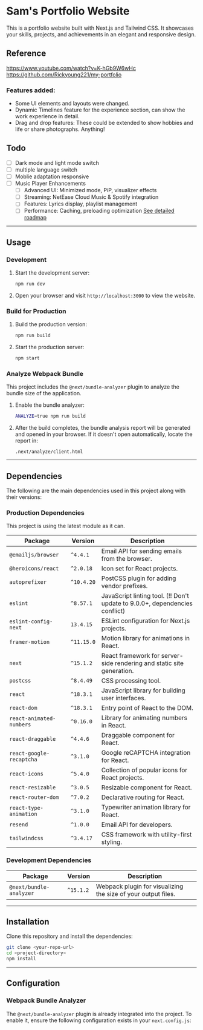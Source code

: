 # Sam's Portfolio Website

This is a portfolio website built with Next.js and Tailwind CSS. It showcases your skills, projects, and achievements in an elegant and responsive design.

## Reference

https://www.youtube.com/watch?v=K-hGb9W6wHc
https://github.com/Rickyoung221/my-portfolio

### Features added:
- Some UI elements and layouts were changed.
- Dynamic Timelines feature for the experience section, can show the work experience in detail.
- Drag and drop features: These could be extended to show hobbies and life or share photographs. Anything!

## Todo
- [ ] Dark mode and light mode switch
- [ ] multiple language switch
- [ ] Moblie adaptation responsive
- [ ] Music Player Enhancements
  - [ ] Advanced UI: Minimized mode, PiP, visualizer effects
  - [ ] Streaming: NetEase Cloud Music & Spotify integration
  - [ ] Features: Lyrics display, playlist management
  - [ ] Performance: Caching, preloading optimization
  [See detailed roadmap](docs/MUSIC_PLAYER.md#future-enhancements)
  
---

## Usage

### Development

1. Start the development server:
   ```bash
   npm run dev
   ```
2. Open your browser and visit `http://localhost:3000` to view the website.

### Build for Production

1. Build the production version:
   ```bash
   npm run build
   ```
2. Start the production server:
   ```bash
   npm start
   ```

### Analyze Webpack Bundle

This project includes the `@next/bundle-analyzer` plugin to analyze the bundle size of the application.

1. Enable the bundle analyzer:
   ```bash
   ANALYZE=true npm run build
   ```
2. After the build completes, the bundle analysis report will be generated and opened in your browser. If it doesn't open automatically, locate the report in:
   ```
   .next/analyze/client.html
   ```

---

## Dependencies

The following are the main dependencies used in this project along with their versions:

### **Production Dependencies**

This project is using the latest module as it can.

| Package                  | Version    | Description                                                                 |
| ------------------------ | ---------- | --------------------------------------------------------------------------- |
| `@emailjs/browser`       | `^4.4.1`   | Email API for sending emails from the browser.                              |
| `@heroicons/react`       | `^2.0.18`  | Icon set for React projects.                                                |
| `autoprefixer`           | `^10.4.20` | PostCSS plugin for adding vendor prefixes.                                  |
| `eslint`                 | `^8.57.1`  | JavaScript linting tool. (!! Don't update to 9.0.0+, dependencies conflict) |
| `eslint-config-next`     | `13.4.15`  | ESLint configuration for Next.js projects.                                  |
| `framer-motion`          | `^11.15.0` | Motion library for animations in React.                                     |
| `next`                   | `^15.1.2`  | React framework for server-side rendering and static site generation.       |
| `postcss`                | `^8.4.49`  | CSS processing tool.                                                        |
| `react`                  | `^18.3.1`  | JavaScript library for building user interfaces.                            |
| `react-dom`              | `^18.3.1`  | Entry point of React to the DOM.                                            |
| `react-animated-numbers` | `^0.16.0`  | Library for animating numbers in React.                                     |
| `react-draggable`        | `^4.4.6`   | Draggable component for React.                                              |
| `react-google-recaptcha` | `^3.1.0`   | Google reCAPTCHA integration for React.                                     |
| `react-icons`            | `^5.4.0`   | Collection of popular icons for React projects.                             |
| `react-resizable`        | `^3.0.5`   | Resizable component for React.                                              |
| `react-router-dom`       | `^7.0.2`   | Declarative routing for React.                                              |
| `react-type-animation`   | `^3.1.0`   | Typewriter animation library for React.                                     |
| `resend`                 | `^1.0.0`   | Email API for developers.                                                   |
| `tailwindcss`            | `^3.4.17`  | CSS framework with utility-first styling.                                   |

### **Development Dependencies**

| Package                 | Version   | Description                                                   |
| ----------------------- | --------- | ------------------------------------------------------------- |
| `@next/bundle-analyzer` | `^15.1.2` | Webpack plugin for visualizing the size of your output files. |

---

## Installation

Clone this repository and install the dependencies:

```bash
git clone <your-repo-url>
cd <project-directory>
npm install
```

---

## Configuration

### Webpack Bundle Analyzer

The `@next/bundle-analyzer` plugin is already integrated into the project. To enable it, ensure the following configuration exists in your `next.config.js`:

```